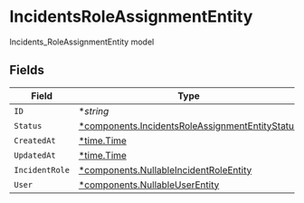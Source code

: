 # IncidentsRoleAssignmentEntity

Incidents_RoleAssignmentEntity model


## Fields

| Field                                                                                                             | Type                                                                                                              | Required                                                                                                          | Description                                                                                                       |
| ----------------------------------------------------------------------------------------------------------------- | ----------------------------------------------------------------------------------------------------------------- | ----------------------------------------------------------------------------------------------------------------- | ----------------------------------------------------------------------------------------------------------------- |
| `ID`                                                                                                              | **string*                                                                                                         | :heavy_minus_sign:                                                                                                | N/A                                                                                                               |
| `Status`                                                                                                          | [*components.IncidentsRoleAssignmentEntityStatus](../../models/components/incidentsroleassignmententitystatus.md) | :heavy_minus_sign:                                                                                                | N/A                                                                                                               |
| `CreatedAt`                                                                                                       | [*time.Time](https://pkg.go.dev/time#Time)                                                                        | :heavy_minus_sign:                                                                                                | N/A                                                                                                               |
| `UpdatedAt`                                                                                                       | [*time.Time](https://pkg.go.dev/time#Time)                                                                        | :heavy_minus_sign:                                                                                                | N/A                                                                                                               |
| `IncidentRole`                                                                                                    | [*components.NullableIncidentRoleEntity](../../models/components/nullableincidentroleentity.md)                   | :heavy_minus_sign:                                                                                                | N/A                                                                                                               |
| `User`                                                                                                            | [*components.NullableUserEntity](../../models/components/nullableuserentity.md)                                   | :heavy_minus_sign:                                                                                                | N/A                                                                                                               |